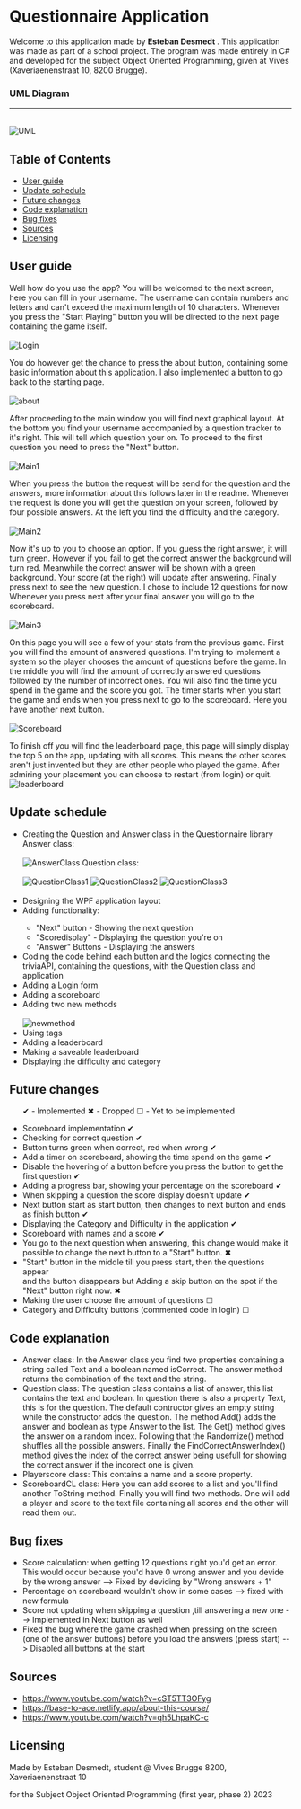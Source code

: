 # Questionnaire Application
Welcome to this application made by <b> Esteban Desmedt </b>. This application was made as part of a school project. The program was made entirely in C# and developed for the subject Object Oriënted Programming, given at Vives (Xaveriaenenstraat 10, 8200 Brugge).
<h3> UML Diagram </h3>
<hr></hr>
<br>
<img src="./Images/uml.jpg" alt="UML">


<div class="toc">

## Table of Contents

- [User guide](#section-1)
- [Update schedule](#section-2)
- [Future changes](#section-3)
- [Code explanation](#section-4)
- [Bug fixes](#section-5)
- [Sources](#section-6)
- [Licensing](#section-7)

</div>

## User guide
Well how do you use the app? You will be welcomed to the next screen, here you can fill in your username. The username can contain numbers and letters and can't exceed the maximum length of 10 characters. Whenever you press the "Start Playing" button you will be directed to the next page containing the game itself.
<br><br>
<img src="./Images/Login1.jpg" alt="Login">

You do however get the chance to press the about button, containing some basic information about this application. I also implemented a button to go back to the starting page.
<br><br>
<img src="./Images/About.jpg" alt="about">


After proceeding to the main window you will find next graphical layout. At the bottom you find your username accompanied by a question tracker to it's right. This will tell which question your on. To proceed to the first question you need to press the "Next" button.
<br><br>
<img src="./Images/Main1a.jpg" alt="Main1">


When you press the button the request will be send for the question and the answers, more information about this follows later in the readme. Whenever the request is done you will get the question on your screen, followed by four possible answers. At the left you find the difficulty and the category.
<br><br>
<img src="./Images/Main2a.jpg" alt="Main2">

Now it's up to you to choose an option. If you guess the right answer, it will turn green. However if you fail to get the correct answer the background will turn red. Meanwhile the correct answer will be shown with a green background. Your score (at the right) will update after answering. Finally press next to see the new question. I chose to include 12 questions for now. Whenever you press next after your final answer you will go to the scoreboard. <br>
<br>
<img src="./Images/Main3a.jpg" alt="Main3">

On this page you will see a few of your stats from the previous game. First you will find the amount of answered questions. I'm trying to implement a system so the player chooses the amount of questions before the game. In the middle you will find the amount of correctly answered questions followed by the number of incorrect ones. You will also find the time you spend in the game and the score you got. The timer starts when you start the game and ends when you press next to go to the scoreboard. Here you have another next button.
<br><br>
<img src="./Images/Scorea.jpg" alt="Scoreboard">

To finish off you will find the leaderboard page, this page will simply display the top 5 on the app, updating with all scores. This means the other scores aren't just invented but they are other people who played the game. After admiring your placement you can choose to restart (from login) or quit.
<img src="./Images/Leaderboard.jpg" alt="leaderboard">

## Update schedule
<ul>
    <li> Creating the Question and Answer class in the Questionnaire library</li>
    Answer class:
    <br><br>
    <img src="./Images/AnswerClass.jpg" alt="AnswerClass">
    Question class:
    <br><br>
    <img src="./Images/QuestionClass1.jpg" alt="QuestionClass1">
    <img src="./Images/QuestionClass2.jpg" alt="QuestionClass2">
    <img src="./Images/QuestionClass3.jpg" alt="QuestionClass3">
    <br></br>
    <li> Designing the WPF application layout</li>
    <li> Adding functionality:</li>
    <ul>
    <li>"Next" button - Showing the next question</li>
    <li>"Scoredisplay" - Displaying the question you're on</li>
    <li>"Answer" Buttons - Displaying the answers</li>
    </ul>
    <li> Coding the code behind each button and the logics connecting the triviaAPI, containing the questions, with the Question class and application</li>
    <li> Adding a Login form</li>
    <li> Adding a scoreboard</li>
    <li> Adding two new methods</li>
    <br>
    <img src="./Images/NewMethod.jpg" alt="newmethod">
    <li> Using tags</li> 
    <li> Adding a leaderboard</li>
    <li> Making a saveable leaderboard</li>
    <li> Displaying the difficulty and category</li>
</ul>

## Future changes
<ul> 

✔ - Implemented
✖ - Dropped
☐ - Yet to be implemented
    <li>Scoreboard implementation ✔</li>
    <li>Checking for correct question ✔</li>
    <li>Button turns green when correct, red when wrong ✔</li>
    <li>Add a timer on scoreboard, showing the time spend on the game ✔</li>
    <li>Disable the hovering of a button before you press the button to get the first question ✔</li>
    <li>Adding a progress bar, showing your percentage on the scoreboard ✔</li>
    <li>When skipping a question the score display doesn't update ✔</li>
    <li>Next button start as start button, then changes to next button and ends as finish button ✔</li>
    <li>Displaying the Category and Difficulty in the application ✔</li>
    <li>Scoreboard with names and a score ✔</li>
    <li>You go to the next question when answering, this change would make it possible to change the next button to a "Start" button. ✖</li>
    <li>"Start" button in the middle till you press start, then the questions appear <br>and the button disappears but Adding a skip button on the spot if the "Next" button right now. ✖</li>
    <li>Making the user choose the amount of questions ☐</li>
    <li>Category and Difficulty buttons (commented code in login) ☐</li>
    
</ul>

## Code explanation
- Answer class:
In the Answer class you find two properties containing a string called Text and a boolean named isCorrect.
The answer method returns the combination of the text and the string.
- Question class:
The question class contains a list of answer, this list contains the text and boolean. In question there is also a property Text, this is for the question. The default contructor gives an empty string while the constructor adds the question. The method Add() adds the answer and boolean as type Answer to the list.
The Get() method gives the answer on a random index. Following that the Randomize() method shuffles all the possible answers. Finally the FindCorrectAnswerIndex() method gives the index of the correct answer being usefull for showing the correct answer if the incorect one is given.
- Playerscore class:
This contains a name and a score property.
- ScoreboardCL class:
Here you can add scores to a list and you'll find another ToString method. Finally you will find two methods. One will add a player and score to the text file containing all scores and the other will read them out.

## Bug fixes
<ul>
    <li>Score calculation: when getting 12 questions right you'd get an error. This would occur because you'd have 0 wrong answer and you devide by the wrong answer --> Fixed by deviding by "Wrong answers + 1"</li>
    <li>Percentage on scoreboard wouldn't show in some cases --> fixed with new formula</li>
    <li>Score not updating when skipping a question ,till answering a new one --> Implemented in Next button as well</li>
    <li>Fixed the bug where the game crashed when pressing on the screen (one of the answer buttons) before you load the answers (press start) --> Disabled all buttons at the start</li>
</ul>

## Sources
- https://www.youtube.com/watch?v=cST5TT3OFyg
- https://base-to-ace.netlify.app/about-this-course/ 
- https://www.youtube.com/watch?v=qh5LhpaKC-c
 
## Licensing
<p>Made by Esteban Desmedt, student @ Vives Brugge 8200, Xaveriaenenstraat 10</p>
<p>for the Subject Object Oriented Programming (first year, phase 2) 2023</p>


